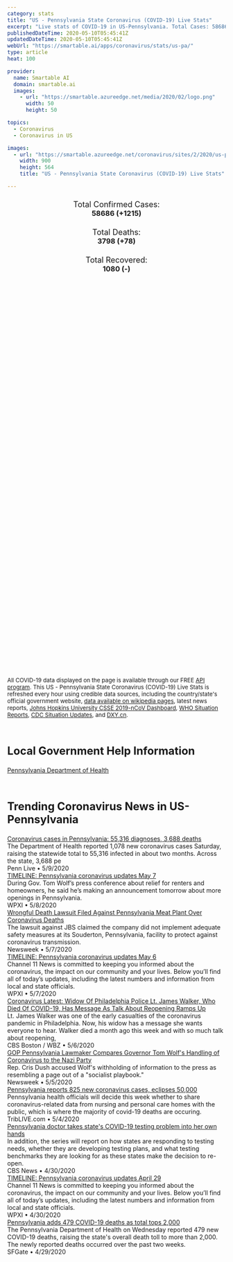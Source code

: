 ```yaml
---
category: stats
title: "US - Pennsylvania State Coronavirus (COVID-19) Live Stats"
excerpt: "Live stats of COVID-19 in US-Pennsylvania. Total Cases: 58686 (+1215), Deaths: 3798 (+78), Recoveries: 1080(-)."
publishedDateTime: 2020-05-10T05:45:41Z
updatedDateTime: 2020-05-10T05:45:41Z
webUrl: "https://smartable.ai/apps/coronavirus/stats/us-pa/"
type: article
heat: 100

provider:
  name: Smartable AI
  domain: smartable.ai
  images:
    - url: "https://smartable.azureedge.net/media/2020/02/logo.png"
      width: 50
      height: 50

topics:
  - Coronavirus
  - Coronavirus in US

images:
  - url: "https://smartable.azureedge.net/coronavirus/sites/2/2020/us-pa.jpg"
    width: 900
    height: 564
    title: "US - Pennsylvania State Coronavirus (COVID-19) Live Stats"

---
```

<div class="total-stats" style="text-align: center;">
    <h3>
	    <div style="font-size: 18px; font-weight: 400;">Total Confirmed Cases:</div>
	    58686 (<span class='red'>+1215</span>)
    </h3>
    <h3>
	    <div style="font-size: 18px; font-weight: 400;">Total Deaths:</div>
	    3798 (<span class='red'>+78</span>)
    </h3>
    <h3>
	    <div style="font-size: 18px; font-weight: 400;">Total Recovered:</div>
	    1080 (-)
    </h3>
</div>

<script type="text/javascript" src="https://www.gstatic.com/charts/loader.js"></script>

<div id="time_series_chart" style="width: 100%; height: 400px;"></div>
<script type="text/javascript">
  google.charts.load('current', {'packages':['corechart']});
  google.charts.setOnLoadCallback(drawChart);
  function drawChart() {
    var data = google.visualization.arrayToDataTable([
      ['Date', 'Total Cases', 'Total Deaths', 'Total Recovered'],
      ['1/22/2020', 0, 0, 0],['1/23/2020', 0, 0, 0],['1/24/2020', 0, 0, 0],['1/25/2020', 0, 0, 0],['1/26/2020', 0, 0, 0],['1/27/2020', 0, 0, 0],['1/28/2020', 0, 0, 0],['1/29/2020', 0, 0, 0],['1/30/2020', 0, 0, 0],['1/31/2020', 0, 0, 0],['2/1/2020', 0, 0, 0],['2/2/2020', 0, 0, 0],['2/3/2020', 0, 0, 0],['2/4/2020', 0, 0, 0],['2/5/2020', 0, 0, 0],['2/6/2020', 0, 0, 0],['2/7/2020', 0, 0, 0],['2/8/2020', 0, 0, 0],['2/9/2020', 0, 0, 0],['2/10/2020', 0, 0, 0],['2/11/2020', 0, 0, 0],['2/12/2020', 0, 0, 0],['2/13/2020', 0, 0, 0],['2/14/2020', 0, 0, 0],['2/15/2020', 0, 0, 0],['2/16/2020', 0, 0, 0],['2/17/2020', 0, 0, 0],['2/18/2020', 0, 0, 0],['2/19/2020', 0, 0, 0],['2/20/2020', 0, 0, 0],['2/21/2020', 0, 0, 0],['2/22/2020', 0, 0, 0],['2/23/2020', 0, 0, 0],['2/24/2020', 0, 0, 0],['2/25/2020', 0, 0, 0],['2/26/2020', 0, 0, 0],['2/27/2020', 0, 0, 0],['2/28/2020', 0, 0, 0],['2/29/2020', 0, 0, 0],['3/1/2020', 0, 0, 0],['3/2/2020', 0, 0, 0],['3/3/2020', 0, 0, 0],['3/4/2020', 0, 0, 0],['3/5/2020', 0, 0, 0],['3/6/2020', 2, 0, 0],['3/7/2020', 2, 0, 0],['3/8/2020', 6, 0, 0],['3/9/2020', 7, 0, 0],['3/10/2020', 12, 0, 0],['3/11/2020', 15, 0, 0],['3/12/2020', 22, 0, 0],['3/13/2020', 41, 0, 0],['3/14/2020', 47, 0, 0],['3/15/2020', 66, 0, 0],['3/16/2020', 82, 0, 0],['3/17/2020', 115, 0, 0],['3/18/2020', 157, 1, 0],['3/19/2020', 206, 1, 0],['3/20/2020', 311, 1, 0],['3/21/2020', 399, 2, 0],['3/22/2020', 516, 5, 0],['3/23/2020', 698, 6, 0],['3/24/2020', 946, 8, 0],['3/25/2020', 1284, 15, 0],['3/26/2020', 1813, 18, 0],['3/27/2020', 2345, 23, 0],['3/28/2020', 2910, 35, 0],['3/29/2020', 3466, 43, 0],['3/30/2020', 4155, 51, 0],['3/31/2020', 4994, 67, 0],['4/1/2020', 6063, 74, 58],['4/2/2020', 7345, 92, 67],['4/3/2020', 8570, 102, 67],['4/4/2020', 10444, 136, 76],['4/5/2020', 11589, 151, 76],['4/6/2020', 13206, 179, 76],['4/7/2020', 14956, 250, 134],['4/8/2020', 16746, 319, 134],['4/9/2020', 18633, 365, 170],['4/10/2020', 20408, 449, 170],['4/11/2020', 21942, 530, 179],['4/12/2020', 22997, 557, 179],['4/13/2020', 24336, 592, 264],['4/14/2020', 25591, 679, 264],['4/15/2020', 26804, 751, 264],['4/16/2020', 28314, 848, 317],['4/17/2020', 30031, 921, 340],['4/18/2020', 31795, 1105, 373],['4/19/2020', 32902, 1276, 466],['4/20/2020', 34005, 1357, 466],['4/21/2020', 35339, 1599, 466],['4/22/2020', 36212, 1651, 586],['4/23/2020', 38379, 1702, 603],['4/24/2020', 39410, 1734, 603],['4/25/2020', 41697, 1818, 650],['4/26/2020', 42708, 1849, 692],['4/27/2020', 43561, 1919, 692],['4/28/2020', 45139, 2068, 765],['4/29/2020', 46330, 2385, 765],['4/30/2020', 47999, 2541, 765],['5/1/2020', 49446, 2654, 801],['5/2/2020', 50915, 2776, 916],['5/3/2020', 52048, 2832, 916],['5/4/2020', 52922, 2852, 983],['5/5/2020', 53907, 3196, 983],['5/6/2020', 54898, 3349, 1044],['5/7/2020', 56002, 3592, 1080],['5/8/2020', 57471, 3720, 1080],['5/9/2020', 58686, 3798, 1080],
    ]);
    var options = {
      curveType: 'none',
      chartArea: {'width': '80%', 'height': '80%'},
      legend: { position: 'top' },
      lineWidth: 5,
      colors: ['#f60109', '#444444', '#81B71F']
    };
    var chart = new google.visualization.LineChart(document.getElementById('time_series_chart'));
    chart.draw(data, options);
  }
</script>

<div id="geo_chart" style="width: 100%; height: 500px;"></div>
<script type="text/javascript">
  google.charts.load('current', {
    'packages':['geochart'],
    'mapsApiKey': 'AIzaSyDk1HhVhLaveyKrUhhHZ5YwzIpEcbdal6U'
  });
  google.charts.setOnLoadCallback(drawRegionsMap);
  function drawRegionsMap() {
    var data = google.visualization.arrayToDataTable([
      ['LATITUDE', 'LONGITUDE', 'DESCRIPTION', 'Total Cases', 'Total Deaths'],
      [39.9813, -77.2493, "Adams", 156, 5],[40.417, -80.0544, "Allegheny", 1486, 120],[40.5938, -79.5564, "Armstrong", 55, 3],[40.7355, -80.3091, "Beaver", 482, 78],[40.3711, -75.6306, "Berks", 3257, 169],[40.5082, -78.4007, "Blair", 28, 0],[41.6704, -76.2623, "Bradford", 38, 5],[40.4108, -75.2479, "Bucks", 3852, 336],[40.9104, -79.9157, "Butler", 194, 6],[40.6048, -78.7072, "Cambria", 42, 2],[41.3448, -78.134, "Cameron", 2, 0],[40.916, -75.9657, "Carbon", 195, 16],[40.8266, -77.8226, "Centre", 117, 2],[39.9343, -75.5306, "Chester", 1774, 183],[41.021, -79.2782, "Clarion", 23, 1],[40.8745, -78.7274, "Clearfield", 24, 0],[41.0026, -76.4561, "Columbia", 323, 28],[41.562, -80.2261, "Crawford", 20, 0],[40.2311, -77.0727, "Cumberland", 425, 33],[40.2657, -76.7126, "Dauphin", 797, 37],[39.9078, -75.3879, "Delaware", 4836, 394],[42.0469, -80.2765, "Erie", 120, 2],[40.0188, -79.891, "Fayette", 85, 4],[39.7329, -77.7247, "Franklin", 478, 12],[39.9111, -80.432, "Greene", 27, 1],[40.6472, -78.1957, "Huntingdon", 119, 0],[40.8197, -78.8297, "Indiana", 76, 5],[40.5686, -77.4047, "Juniata", 93, 1],[41.4846, -75.666, "Lackawanna", 1134, 115],[40.2141, -76.1605, "Lancaster", 2185, 222],[41.0955, -80.4953, "Lawrence", 69, 7],[40.3412, -76.4228, "Lebanon", 805, 16],[40.5165, -75.5545, "Lehigh", 3169, 120],[41.2867, -75.8967, "Luzerne", 2356, 120],[41.2472, -76.9184, "Lycoming", 127, 4],[41.3502, -80.0837, "Mercer", 73, 2],[40.5549, -77.6168, "Mifflin", 50, 0],[41.0458, -75.2479, "Monroe", 1206, 63],[40.229, -75.3879, "Montgomery", 5116, 523],[40.9615, -76.612, "Montour", 50, 0],[40.8811, -75.1861, "Northampton", 2429, 158],[41.085, -76.8646, "Northumberland", 119, 0],[40.3952, -77.0277, "Perry", 34, 1],[39.9526, -75.1652, "Philadelphia", 17881, 891],[41.3666, -74.6997, "Pike", 427, 21],[41.7768, -78.1552, "Potter", 4, 0],[40.6302, -76.3912, "Schuylkill", 437, 13],[40.7625, -76.9408, "Snyder", 33, 1],[40.2027, -78.9293, "Somerset", 32, 1],[41.9506, -75.6095, "Susquehanna", 87, 13],[41.9868, -76.9396, "Tioga", 16, 2],[40.8805, -76.9842, "Union", 40, 1],[41.4716, -79.9311, "Venango", 7, 0],[41.701, -79.0298, "Warren", 1, 1],[40.332, -80.256, "Washington", 124, 4],[41.6739, -75.2479, "Wayne", 116, 5],[40.4145, -79.5729, "Westmoreland", 415, 30],[40.1542, -76.7515, "York", 767, 14],[40.1599, -78.232, "Bedford", 29, 1],[41.4937, -79.448, "Forest", 7, 0],[41.6119, -76.0458, "Wyoming", 30, 2],[41.0094, -77.5306, "Clinton", 41, 0],[41.418, -76.492, "Sullivan", 1, 0],[39.932, -77.9958, "Fulton", 8, 1],[41.357, -78.6101, "Elk", 5, 1],[41.1615, -79.0827, "Jefferson", 7, 0],[41.9604, -78.6413, "McKean", 6, 1],
    ]);
    var options = {
      backgroundColor: {fill:'transparent',stroke:'#FFF' ,strokeWidth:0 }, 
      displayMode: 'markers',
      region: 'US-PA', 
      resolution: 'metros',
      colorAxis: {colors: ['#F27D81', '#f60109']},
      sizeAxis: {minSize:3,  maxSize:12},
    };
    var chart = new google.visualization.GeoChart(document.getElementById('geo_chart'));
    chart.draw(data, options);
  };
</script>

<div id="geo_table"></div>
<script type="text/javascript">
  google.charts.load('current', {'packages':['table']});
  google.charts.setOnLoadCallback(drawTable);
  function drawTable() {
    var data = new google.visualization.DataTable();
    data.addColumn('string', 'Location');
    data.addColumn('number', 'Total Cases');
    data.addColumn('number', 'New Cases');
    data.addColumn('number', 'Active Cases');
    data.addColumn('number', 'Total Deaths');
    data.addColumn('number', 'New Deaths');
    data.addColumn('number', 'Total Recovered');
    data.addRows([
      [{v:"Adams", f:"Adams"}, 156, 2, 151, 5, 0, 0],[{v:"Allegheny", f:"Allegheny"}, 1486, 31, 1366, 120, 1, 0],[{v:"Armstrong", f:"Armstrong"}, 55, 0, 52, 3, 0, 0],[{v:"Beaver", f:"Beaver"}, 482, 3, 404, 78, 0, 0],[{v:"Berks", f:"Berks"}, 3257, 67, 3059, 169, 1, 29],[{v:"Blair", f:"Blair"}, 28, 0, 28, 0, 0, 0],[{v:"Bradford", f:"Bradford"}, 38, 1, 33, 5, 0, 0],[{v:"Bucks", f:"Bucks"}, 3852, 102, 3023, 336, 5, 493],[{v:"Butler", f:"Butler"}, 194, 2, 188, 6, 0, 0],[{v:"Cambria", f:"Cambria"}, 42, 2, 40, 2, 0, 0],[{v:"Cameron", f:"Cameron"}, 2, 0, 2, 0, 0, 0],[{v:"Carbon", f:"Carbon"}, 195, 3, 179, 16, 0, 0],[{v:"Centre", f:"Centre"}, 117, 0, 115, 2, 0, 0],[{v:"Chester", f:"Chester"}, 1774, 46, 1591, 183, 7, 0],[{v:"Clarion", f:"Clarion"}, 23, 0, 22, 1, 0, 0],[{v:"Clearfield", f:"Clearfield"}, 24, 0, 24, 0, 0, 0],[{v:"Columbia", f:"Columbia"}, 323, 16, 295, 28, 7, 0],[{v:"Crawford", f:"Crawford"}, 20, 0, 20, 0, 0, 0],[{v:"Cumberland", f:"Cumberland"}, 425, 11, 392, 33, 2, 0],[{v:"Dauphin", f:"Dauphin"}, 797, 33, 718, 37, 0, 42],[{v:"Delaware", f:"Delaware"}, 4836, 156, 4442, 394, 12, 0],[{v:"Erie", f:"Erie"}, 120, 7, 79, 2, 0, 39],[{v:"Fayette", f:"Fayette"}, 85, 1, 81, 4, 0, 0],[{v:"Franklin", f:"Franklin"}, 478, 26, 466, 12, 1, 0],[{v:"Greene", f:"Greene"}, 27, 0, 26, 1, 0, 0],[{v:"Huntingdon", f:"Huntingdon"}, 119, 2, 119, 0, 0, 0],[{v:"Indiana", f:"Indiana"}, 76, 1, 71, 5, 0, 0],[{v:"Juniata", f:"Juniata"}, 93, 0, 92, 1, 0, 0],[{v:"Lackawanna", f:"Lackawanna"}, 1134, 20, 1019, 115, 2, 0],[{v:"Lancaster", f:"Lancaster"}, 2185, 63, 1963, 222, 0, 0],[{v:"Lawrence", f:"Lawrence"}, 69, 0, 62, 7, 0, 0],[{v:"Lebanon", f:"Lebanon"}, 805, 8, 789, 16, 0, 0],[{v:"Lehigh", f:"Lehigh"}, 3169, 29, 3049, 120, 6, 0],[{v:"Luzerne", f:"Luzerne"}, 2356, 9, 2236, 120, 0, 0],[{v:"Lycoming", f:"Lycoming"}, 127, 18, 123, 4, 0, 0],[{v:"Mercer", f:"Mercer"}, 73, 3, 71, 2, 1, 0],[{v:"Mifflin", f:"Mifflin"}, 50, 0, 50, 0, 0, 0],[{v:"Monroe", f:"Monroe"}, 1206, 8, 1143, 63, 0, 0],[{v:"Montgomery", f:"Montgomery"}, 5116, 79, 4593, 523, 8, 0],[{v:"Montour", f:"Montour"}, 50, 0, 50, 0, 0, 0],[{v:"Northampton", f:"Northampton"}, 2429, 39, 2271, 158, 5, 0],[{v:"Northumberland", f:"Northumberland"}, 119, 1, 119, 0, 0, 0],[{v:"Perry", f:"Perry"}, 34, 0, 33, 1, 0, 0],[{v:"Philadelphia", f:"Philadelphia"}, 17881, 364, 16990, 891, 16, 0],[{v:"Pike", f:"Pike"}, 427, 5, 406, 21, 0, 0],[{v:"Potter", f:"Potter"}, 4, 0, 4, 0, 0, 0],[{v:"Schuylkill", f:"Schuylkill"}, 437, 7, 424, 13, 0, 0],[{v:"Snyder", f:"Snyder"}, 33, 0, 32, 1, 0, 0],[{v:"Somerset", f:"Somerset"}, 32, 0, 31, 1, 0, 0],[{v:"Susquehanna", f:"Susquehanna"}, 87, 0, 74, 13, 2, 0],[{v:"Tioga", f:"Tioga"}, 16, 0, 14, 2, 0, 0],[{v:"Union", f:"Union"}, 40, 0, 39, 1, 0, 0],[{v:"Venango", f:"Venango"}, 7, 0, 7, 0, 0, 0],[{v:"Warren", f:"Warren"}, 1, 0, 0, 1, 0, 0],[{v:"Washington", f:"Washington"}, 124, 3, 120, 4, 0, 0],[{v:"Wayne", f:"Wayne"}, 116, 3, 111, 5, 0, 0],[{v:"Westmoreland", f:"Westmoreland"}, 415, 2, 385, 30, 0, 0],[{v:"York", f:"York"}, 767, 14, 753, 14, 0, 0],[{v:"Bedford", f:"Bedford"}, 29, 1, 28, 1, 0, 0],[{v:"Forest", f:"Forest"}, 7, 0, 7, 0, 0, 0],[{v:"Wyoming", f:"Wyoming"}, 30, 2, 28, 2, 0, 0],[{v:"Clinton", f:"Clinton"}, 41, 4, 41, 0, 0, 0],[{v:"Sullivan", f:"Sullivan"}, 1, 0, 1, 0, 0, 0],[{v:"Fulton", f:"Fulton"}, 8, 1, 7, 1, 1, 0],[{v:"Elk", f:"Elk"}, 5, 0, 4, 1, 0, 0],[{v:"Jefferson", f:"Jefferson"}, 7, 0, 7, 0, 0, 0],[{v:"McKean", f:"McKean"}, 6, 0, 5, 1, 0, 0],
    ]);
    data.setProperty(0, 0, 'style', 'min-width:100px');
    var table = new google.visualization.Table(document.getElementById('geo_table'));
    table.draw(data, {allowHtml: true, sortColumn: 2, sortAscending: false, width: '660px', height: '100%'});
  }
</script>

<span style="font-size: 13px">All COVID-19 data displayed on the page is available through our FREE <a href="https://developer.smartable.ai">API program</a>. This US - Pennsylvania State Coronavirus (COVID-19) Live Stats is refreshed every hour using credible data sources, including the country/state's official government website, <a href="https://en.wikipedia.org/wiki/2019%E2%80%9320_coronavirus_pandemic" target="_blank">data available on wikipedia pages</a>, latest news reports, <a href="https://systems.jhu.edu/research/public-health/ncov/" target="_blank">Johns Hopkins University CSSE 2019-nCoV Dashboard</a>, <a href="https://www.who.int/emergencies/diseases/novel-coronavirus-2019/situation-reports" target="_blank">WHO Situation Reports</a>, <a href="https://www.cdc.gov/coronavirus/2019-ncov/index.html" target="_blank">CDC Situation Updates</a>, and <a href="https://ncov.dxy.cn/ncovh5/view/pneumonia" target="_blank">DXY.cn</a>.</span>

<h2 id="news" class="center" style="margin-top: 60px; font-size: 25px;">Local Government Help Information</h2>
<div class="info center">
<a href="https://www.health.pa.gov/topics/disease/Pages/Coronavirus.aspx" target="_blank">Pennsylvania Department of Health</a>
</div>
<h2 id="news" class="center" style="margin-top: 60px; font-size: 25px;">Trending Coronavirus News in US-Pennsylvania</h2>
<div class="row">
<div class="col-md-6 col-sm-12">
  <div class="content-card">
	<a href="https://www.pennlive.com/coronavirus/2020/05/coronavirus-cases-in-pennsylvania-55316-diagnosed-3688-deaths.html"><div class="card-image" style="background-image: url(https://arc-anglerfish-arc2-prod-advancelocal.s3.amazonaws.com/public/XWE3GCAUCNE43HHJYTRSH62TNQ.jpg)"></div></a>
	<div class="content">
		<div class="card-title"><a href="https://www.pennlive.com/coronavirus/2020/05/coronavirus-cases-in-pennsylvania-55316-diagnosed-3688-deaths.html">Coronavirus cases in Pennsylvania: 55,316 diagnoses, 3,688 deaths</a></div>
		<div class="card-excerpt">The Department of Health reported 1,078 new coronavirus cases Saturday, raising the statewide total to 55,316 infected in about two months. Across the state, 3,688 pe</div>
		<div class="card-meta">
			<span class="card-provider">Penn Live</span> • <span class="card-date">5/9/2020</span>
		</div>
	</div>
  </div>
</div>
<div class="col-md-6 col-sm-12">
  <div class="content-card">
	<a href="https://www.wpxi.com/news/top-stories/live-updates-coronavirus-pennsylvania-what-you-need-know-wednesday/W6C5SQYXAVBKREVLJDLXQN5VTY/"><div class="card-image" style="background-image: url(https://d1hfln2sfez66z.cloudfront.net/04-01-2020/t_96eaf797ad874d2bb16470ccf163c8c7_name_451D86B54B454A58B5F2731A29F7E7EB.jpg)"></div></a>
	<div class="content">
		<div class="card-title"><a href="https://www.wpxi.com/news/top-stories/live-updates-coronavirus-pennsylvania-what-you-need-know-wednesday/W6C5SQYXAVBKREVLJDLXQN5VTY/">TIMELINE: Pennsylvania coronavirus updates May 7</a></div>
		<div class="card-excerpt">During Gov. Tom Wolf’s press conference about relief for renters and homeowners, he said he’s making an announcement tomorrow about more openings in Pennsylvania.</div>
		<div class="card-meta">
			<span class="card-provider">WPXI</span> • <span class="card-date">5/8/2020</span>
		</div>
	</div>
  </div>
</div>
<div class="col-md-6 col-sm-12">
  <div class="content-card">
	<a href="https://www.newsweek.com/wrongful-death-lawsuit-filed-against-pennsylvania-meat-plant-over-coronavirus-deaths-1502662"><div class="card-image" style="background-image: url(https://d.newsweek.com/en/full/1588201/jbs-greenley-colorado.jpg)"></div></a>
	<div class="content">
		<div class="card-title"><a href="https://www.newsweek.com/wrongful-death-lawsuit-filed-against-pennsylvania-meat-plant-over-coronavirus-deaths-1502662">Wrongful Death Lawsuit Filed Against Pennsylvania Meat Plant Over Coronavirus Deaths</a></div>
		<div class="card-excerpt">The lawsuit against JBS claimed the company did not implement adequate safety measures at its Souderton, Pennsylvania, facility to protect against coronavirus transmission.</div>
		<div class="card-meta">
			<span class="card-provider">Newsweek</span> • <span class="card-date">5/7/2020</span>
		</div>
	</div>
  </div>
</div>
<div class="col-md-6 col-sm-12">
  <div class="content-card">
	<a href="https://www.wpxi.com/news/top-stories/live-updates-coronavirus-pennsylvania-what-you-need-know-wednesday/W6C5SQYXAVBKREVLJDLXQN5VTY/"><div class="card-image" style="background-image: url(https://d1hfln2sfez66z.cloudfront.net/04-01-2020/t_96eaf797ad874d2bb16470ccf163c8c7_name_451D86B54B454A58B5F2731A29F7E7EB.jpg)"></div></a>
	<div class="content">
		<div class="card-title"><a href="https://www.wpxi.com/news/top-stories/live-updates-coronavirus-pennsylvania-what-you-need-know-wednesday/W6C5SQYXAVBKREVLJDLXQN5VTY/">TIMELINE: Pennsylvania coronavirus updates May 6</a></div>
		<div class="card-excerpt">Channel 11 News is committed to keeping you informed about the coronavirus, the impact on our community and your lives. Below you’ll find all of today’s updates, including the latest numbers and information from local and state officials.</div>
		<div class="card-meta">
			<span class="card-provider">WPXI</span> • <span class="card-date">5/7/2020</span>
		</div>
	</div>
  </div>
</div>
<div class="col-md-6 col-sm-12">
  <div class="content-card">
	<a href="https://www.inquirer.com/news/philadelphia-police-lt-james-walker-coronavirus-death-20200406.html"><div class="card-image" style="background-image: url(https://www.inquirer.com/resizer/pVsL9AkUrCstOxQSP67jW5a-JpI=/1200x0/center/middle/www.inquirer.com/resizer/_-pOWL2fu4mK0waFufjhT9yEXPo=/1200x0/center/middle/arc-anglerfish-arc2-prod-pmn.s3.amazonaws.com/public/FE4ENZIWDRC3BGVZ5M6YPZAX2M.jpg)"></div></a>
	<div class="content">
		<div class="card-title"><a href="https://www.inquirer.com/news/philadelphia-police-lt-james-walker-coronavirus-death-20200406.html">Coronavirus Latest: Widow Of Philadelphia Police Lt. James Walker, Who Died Of COVID-19, Has Message As Talk About Reopening Ramps Up</a></div>
		<div class="card-excerpt">Lt. James Walker was one of the early casualties of the coronavirus pandemic in Philadelphia. Now, his widow has a message she wants everyone to hear. Walker died a month ago this week and with so much talk about reopening,</div>
		<div class="card-meta">
			<span class="card-provider">CBS Boston / WBZ</span> • <span class="card-date">5/6/2020</span>
		</div>
	</div>
  </div>
</div>
<div class="col-md-6 col-sm-12">
  <div class="content-card">
	<a href="https://www.newsweek.com/pennsylvania-chris-dush-tom-wolf-nazi-coronavirus-1501960"><div class="card-image" style="background-image: url(https://d.newsweek.com/en/full/1587298/wolf.jpg)"></div></a>
	<div class="content">
		<div class="card-title"><a href="https://www.newsweek.com/pennsylvania-chris-dush-tom-wolf-nazi-coronavirus-1501960">GOP Pennsylvania Lawmaker Compares Governor Tom Wolf's Handling of Coronavirus to the Nazi Party</a></div>
		<div class="card-excerpt">Rep. Cris Dush accused Wolf's withholding of information to the press as resembling a page out of a "socialist playbook."</div>
		<div class="card-meta">
			<span class="card-provider">Newsweek</span> • <span class="card-date">5/5/2020</span>
		</div>
	</div>
  </div>
</div>
<div class="col-md-6 col-sm-12">
  <div class="content-card">
	<a href="https://triblive.com/news/pennsylvania/pennsylvania-reports-14-new-coronavirus-deaths-825-new-cases/"><div class="card-image" style="background-image: url(https://triblive.com/wp-content/uploads/2020/05/2612548_web1_2591634-629d5c09437b455bb8f8548847932300.jpg)"></div></a>
	<div class="content">
		<div class="card-title"><a href="https://triblive.com/news/pennsylvania/pennsylvania-reports-14-new-coronavirus-deaths-825-new-cases/">Pennsylvania reports 825 new coronavirus cases, eclipses 50,000</a></div>
		<div class="card-excerpt">Pennsylvania health officials will decide this week whether to share coronavirus-related data from nursing and personal care homes with the public, which is where the majority of covid-19 deaths are occuring.</div>
		<div class="card-meta">
			<span class="card-provider">TribLIVE.com</span> • <span class="card-date">5/4/2020</span>
		</div>
	</div>
  </div>
</div>
<div class="col-md-6 col-sm-12">
  <div class="content-card">
	<a href="https://www.cbsnews.com/news/coronavirus-pennsylvania-doctor-state-covid-19-test-philadelphia/"><div class="card-image" style="background-image: url(https://cbsnews2.cbsistatic.com/hub/i/r/2020/04/30/1eb4cabf-a1ab-407b-8943-7abde1107a64/thumbnail/1200x630/07b35c79152d1f2ddf68a1650e8b4b5a/cbsn-fusion-philadelphia-doctor-takes-to-the-streets-to-provide-free-covid-19-testing-thumbnail-477573-640x360.jpg)"></div></a>
	<div class="content">
		<div class="card-title"><a href="https://www.cbsnews.com/news/coronavirus-pennsylvania-doctor-state-covid-19-test-philadelphia/">Pennsylvania doctor takes state's COVID-19 testing problem into her own hands</a></div>
		<div class="card-excerpt">In addition, the series will report on how states are responding to testing needs, whether they are developing testing plans, and what testing benchmarks they are looking for as these states make the decision to re-open.</div>
		<div class="card-meta">
			<span class="card-provider">CBS News</span> • <span class="card-date">4/30/2020</span>
		</div>
	</div>
  </div>
</div>
<div class="col-md-6 col-sm-12">
  <div class="content-card">
	<a href="https://www.wpxi.com/news/top-stories/live-updates-coronavirus-pennsylvania-what-you-need-know-wednesday/W6C5SQYXAVBKREVLJDLXQN5VTY/"><div class="card-image" style="background-image: url(https://d1hfln2sfez66z.cloudfront.net/04-01-2020/t_96eaf797ad874d2bb16470ccf163c8c7_name_451D86B54B454A58B5F2731A29F7E7EB.jpg)"></div></a>
	<div class="content">
		<div class="card-title"><a href="https://www.wpxi.com/news/top-stories/live-updates-coronavirus-pennsylvania-what-you-need-know-wednesday/W6C5SQYXAVBKREVLJDLXQN5VTY/">TIMELINE: Pennsylvania coronavirus updates April 29</a></div>
		<div class="card-excerpt">Channel 11 News is committed to keeping you informed about the coronavirus, the impact on our community and your lives. Below you’ll find all of today’s updates, including the latest numbers and information from local and state officials.</div>
		<div class="card-meta">
			<span class="card-provider">WPXI</span> • <span class="card-date">4/30/2020</span>
		</div>
	</div>
  </div>
</div>
<div class="col-md-6 col-sm-12">
  <div class="content-card">
	<a href="https://www.sfgate.com/news/article/Pennsylvania-adds-479-COVID-19-deaths-as-total-15234411.php"><div class="card-image" style="background-image: url(https://d29xw9s9x32j3w.cloudfront.net/players/library/placeholder.png)"></div></a>
	<div class="content">
		<div class="card-title"><a href="https://www.sfgate.com/news/article/Pennsylvania-adds-479-COVID-19-deaths-as-total-15234411.php">Pennsylvania adds 479 COVID-19 deaths as total tops 2,000</a></div>
		<div class="card-excerpt">The Pennsylvania Department of Health on Wednesday reported 479 new COVID-19 deaths, raising the state's overall death toll to more than 2,000. The newly reported deaths occurred over the past two weeks.</div>
		<div class="card-meta">
			<span class="card-provider">SFGate</span> • <span class="card-date">4/29/2020</span>
		</div>
	</div>
  </div>
</div>

</div>

